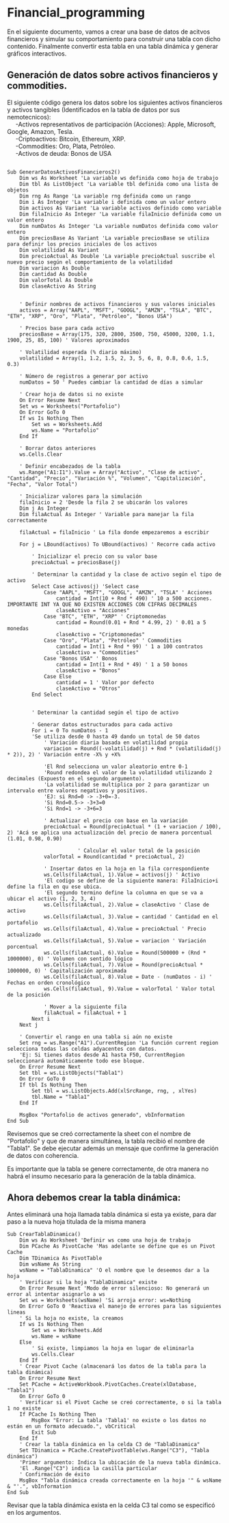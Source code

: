 # Financial_programming
En el siguiente documento, vamos a crear una base de datos de acitvos financieros y simular su comportamiento para construir una tabla con dicho contenido. Finalmente convertir esta tabla en una tabla dinámica y generar gráficos interactivos.

## Generación de datos sobre activos financieros y commodities.

El siguiente código genera los datos sobre los siguientes activos financieros y activos tangibles (Identificados en la tabla de datos por sus nemotecnicos): <br>
&nbsp;&nbsp;&nbsp;&nbsp; -Activos representativos de participación (Acciones): Apple, Microsoft, Google, Amazon, Tesla. <br>
&nbsp;&nbsp;&nbsp;&nbsp; -Criptoactivos: Bitcoin, Ethereum, XRP. <br>
&nbsp;&nbsp;&nbsp;&nbsp; -Commodities: Oro, Plata, Petróleo. <br>
&nbsp;&nbsp;&nbsp;&nbsp; -Activos de deuda: Bonos de USA
  
```vba

Sub GenerarDatosActivosFinancieros2()
    Dim ws As Worksheet 'La variable ws definida como hoja de trabajo
    Dim tbl As ListObject 'La variable tbl definida como una lista de objetos
    Dim rng As Range 'La variable rng definida como un rango
    Dim i As Integer 'La variable i definida como un valor entero
    Dim activos As Variant 'La variable activos definido como variable
    Dim filaInicio As Integer 'La variable filaInicio definida como un valor entero
    Dim numDatos As Integer 'La variable numDatos definida como valor entero
    Dim preciosBase As Variant 'La variable preciosBase se utiliza para definir los precios iniciales de los activos
    Dim volatilidad As Variant
    Dim precioActual As Double 'La variable precioActual suscribe el nuevo precio según el comportamiento de la volatilidad
    Dim variacion As Double
    Dim cantidad As Double
    Dim valorTotal As Double
    Dim claseActivo As String
    
    
    ' Definir nombres de activos financieros y sus valores iniciales
    activos = Array("AAPL", "MSFT", "GOOGL", "AMZN", "TSLA", "BTC", "ETH", "XRP", "Oro", "Plata", "Petróleo", "Bonos USA")
    
    ' Precios base para cada activo
    preciosBase = Array(175, 320, 2800, 3500, 750, 45000, 3200, 1.1, 1900, 25, 85, 100) ' Valores aproximados

    ' Volatilidad esperada (% diario máximo)
    volatilidad = Array(1, 1.2, 1.5, 2, 3, 5, 6, 8, 0.8, 0.6, 1.5, 0.3)

    ' Número de registros a generar por activo
    numDatos = 50 ' Puedes cambiar la cantidad de días a simular

    ' Crear hoja de datos si no existe
    On Error Resume Next
    Set ws = Worksheets("Portafolio")
    On Error GoTo 0
    If ws Is Nothing Then
        Set ws = Worksheets.Add
        ws.Name = "Portafolio"
    End If
    
    ' Borrar datos anteriores
    ws.Cells.Clear
    
    ' Definir encabezados de la tabla
    ws.Range("A1:I1").Value = Array("Activo", "Clase de activo", "Cantidad", "Precio", "Variación %", "Volumen", "Capitalización", "Fecha", "Valor Total")
    
    ' Inicializar valores para la simulación
    filaInicio = 2 'Desde la fila 2 se ubicarán los valores
    Dim j As Integer
    Dim filaActual As Integer ' Variable para manejar la fila correctamente
    
    filaActual = filaInicio ' La fila donde empezaremos a escribir
    
    For j = LBound(activos) To UBound(activos) ' Recorre cada activo
        
        ' Inicializar el precio con su valor base
        precioActual = preciosBase(j)
        
        ' Determinar la cantidad y la clase de activo según el tipo de activo
        Select Case activos(j) 'Select case
            Case "AAPL", "MSFT", "GOOGL", "AMZN", "TSLA" ' Acciones
                cantidad = Int(10 + Rnd * 490) ' 10 a 500 acciones. IMPORTANTE INT YA QUE NO EXISTEN ACCIONES CON CIFRAS DECIMALES
                claseActivo = "Acciones"
            Case "BTC", "ETH", "XRP" ' Criptomonedas
                cantidad = Round(0.01 + Rnd * 4.99, 2) ' 0.01 a 5 monedas
                claseActivo = "Criptomonedas"
            Case "Oro", "Plata", "Petróleo" ' Commodities
                cantidad = Int(1 + Rnd * 99) ' 1 a 100 contratos
                claseActivo = "Commodities"
            Case "Bonos USA" ' Bonos
                cantidad = Int(1 + Rnd * 49) ' 1 a 50 bonos
                claseActivo = "Bonos"
            Case Else
                cantidad = 1 ' Valor por defecto
                claseActivo = "Otros"
        End Select
        
        
        ' Determinar la cantidad según el tipo de activo
        
        ' Generar datos estructurados para cada activo
        For i = 0 To numDatos - 1
        'Se utiliza desde 0 hasta 49 dando un total de 50 datos
            ' Variación diaria basada en volatilidad propia
            variacion = Round((-volatilidad(j) + Rnd * (volatilidad(j) * 2)), 2) ' Variación entre -X% y +X%
            
            'El Rnd selecciona un valor aleatorio entre 0-1
            'Round redondea el valor de la volatilidad utilizando 2 decimales (Expuesto en el segundo argumento).
            'La volatilidad se multiplica por 2 para garantizar un intervalo entre valores negativos y positivos.
            'EJ: si Rnd=0 -> -3+0=-3.
            'Si Rnd=0.5-> -3+3=0
            'Si Rnd=1 -> -3+6=3
            
            ' Actualizar el precio con base en la variación
            precioActual = Round(precioActual * (1 + variacion / 100), 2) 'Acá se aplica una actualización del precio de manera porcentual (1.01, 0.98, 0.90)
            
                       ' Calcular el valor total de la posición
            valorTotal = Round(cantidad * precioActual, 2)
            
            ' Insertar datos en la hoja en la fila correspondiente
            ws.Cells(filaActual, 1).Value = activos(j) ' Activo
            'El codigo se define de la siguiente manera: FilaInicio+i define la fila en qu ese ubica.
            'El segundo termino define la columna en que se va a ubicar el activo (1, 2, 3, 4)
            ws.Cells(filaActual, 2).Value = claseActivo ' Clase de activo
            ws.Cells(filaActual, 3).Value = cantidad ' Cantidad en el portafolio
            ws.Cells(filaActual, 4).Value = precioActual ' Precio actualizado
            ws.Cells(filaActual, 5).Value = variacion ' Variación porcentual
            ws.Cells(filaActual, 6).Value = Round(500000 + (Rnd * 1000000), 0) ' Volumen con sentido lógico
            ws.Cells(filaActual, 7).Value = Round(precioActual * 1000000, 0) ' Capitalización aproximada
            ws.Cells(filaActual, 8).Value = Date - (numDatos - i) ' Fechas en orden cronológico
            ws.Cells(filaActual, 9).Value = valorTotal ' Valor total de la posición
            
            ' Mover a la siguiente fila
            filaActual = filaActual + 1
        Next i
    Next j

    ' Convertir el rango en una tabla si aún no existe
    Set rng = ws.Range("A1").CurrentRegion 'La función current region selecciona todas las celdas adyacentes con datos.
    'Ej: Si tienes datos desde A1 hasta F50, CurrentRegion seleccionará automáticamente todo ese bloque.
    On Error Resume Next
    Set tbl = ws.ListObjects("Tabla1")
    On Error GoTo 0
    If tbl Is Nothing Then
        Set tbl = ws.ListObjects.Add(xlSrcRange, rng, , xlYes)
        tbl.Name = "Tabla1"
    End If

    MsgBox "Portafolio de activos generado", vbInformation
End Sub
```
Revisemos que se creó correctamente la sheet con el nombre de "Portafolio" y que de manera simultánea, la tabla recibió el nombre de "Tabla1". Se debe ejecutar además un mensaje que confirme la generación de datos con coherencia.

Es importante que la tabla se genere correctamente, de otra manera no habrá el insumo necesario para la generación de la tabla dinámica.

## Ahora debemos crear la tabla dinámica:

Antes eliminará una hoja llamada tabla dinámica si esta ya existe, para dar paso a la nueva hoja titulada de la misma manera

```vba
Sub CrearTablaDinamica()
    Dim ws As Worksheet 'Definir ws como una hoja de trabajo
    Dim PCache As PivotCache 'Mas adelante se define que es un Pivot Cache
    Dim TDinamica As PivotTable
    Dim wsName As String
    wsName = "TablaDinamica" 'O el nombre que le deseemos dar a la hoja
    ' Verificar si la hoja "TablaDinamica" existe
    On Error Resume Next 'Modo de error silencioso: No generará un error al intentar asignarlo a ws
    Set ws = Worksheets(wsName) 'Si arroja error: ws=Nothing
    On Error GoTo 0 'Reactiva el manejo de errores para las siguientes lineas
    ' Si la hoja no existe, la creamos
    If ws Is Nothing Then
        Set ws = Worksheets.Add
        ws.Name = wsName
    Else
        ' Si existe, limpiamos la hoja en lugar de eliminarla
        ws.Cells.Clear
    End If
    ' Crear Pivot Cache (almacenará los datos de la tabla para la tabla dinámica)
    On Error Resume Next
    Set PCache = ActiveWorkbook.PivotCaches.Create(xlDatabase, "Tabla1")
    On Error GoTo 0
    ' Verificar si el Pivot Cache se creó correctamente, o si la tabla 1 no existe
    If PCache Is Nothing Then
        MsgBox "Error: La tabla 'Tabla1' no existe o los datos no están en un formato adecuado.", vbCritical
        Exit Sub
    End If
    ' Crear la tabla dinámica en la celda C3 de "TablaDinamica"
    Set TDinamica = PCache.CreatePivotTable(ws.Range("C3"), "Tabla dinámica")
    'Primer argumento: Indica la ubicación de la nueva tabla dinámica.
    'El .Range("C3") indica la casilla particular
    ' Confirmación de éxito
    MsgBox "Tabla dinámica creada correctamente en la hoja '" & wsName & "'.", vbInformation
End Sub
```
Revisar que la tabla dinámica exista en la celda C3 tal como se especificó en los argumentos.


